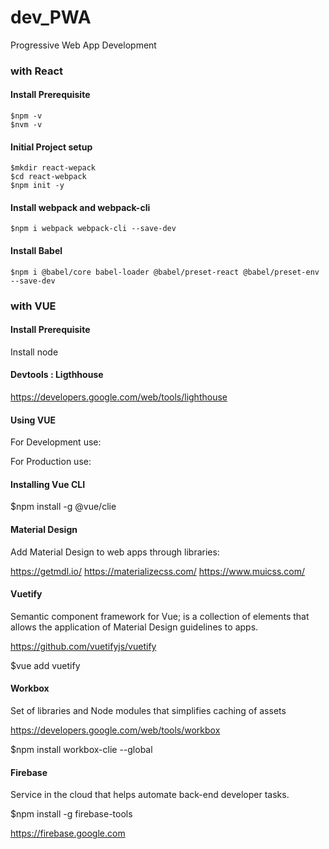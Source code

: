 # dev_PWA
Progressive Web App Development
### with React

#### Install Prerequisite
```
$npm -v
$nvm -v

```
#### Initial Project setup
```
$mkdir react-wepack
$cd react-webpack
$npm init -y
```
#### Install webpack and webpack-cli
```
$npm i webpack webpack-cli --save-dev
```

#### Install Babel
```
$npm i @babel/core babel-loader @babel/preset-react @babel/preset-env --save-dev
```

### with VUE

#### Install Prerequisite
Install node

#### Devtools : Ligthhouse
https://developers.google.com/web/tools/lighthouse

#### Using VUE
For Development use:
<!-- development version, includes helpful console warnings -->
<script src="https://cdn.jsdelivr.net/npm/vue/dist/vue.js">
</script>

For Production use:
<!-- production version, optimized for size and speed -->
<script src="https://cdn.jsdelivr.net/npm/vue"></script>

#### Installing Vue CLI
$npm install -g @vue/clie

#### Material Design
Add Material Design to web apps through libraries:

https://getmdl.io/
https://materializecss.com/ 
https://www.muicss.com/

#### Vuetify
Semantic component framework for Vue; is a collection of elements that allows the application of Material Design guidelines to apps.

https://github.com/vuetifyjs/vuetify

$vue add vuetify

#### Workbox
Set of libraries and Node modules that simplifies caching of assets

https://developers.google.com/web/tools/workbox

$npm install workbox-clie --global

#### Firebase
Service in the cloud that helps automate back-end developer tasks.

$npm install -g firebase-tools

https://firebase.google.com
